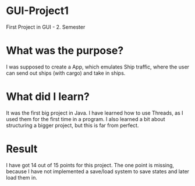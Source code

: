 # GUI-Project1
First Project in GUI - 2. Semester

# What was the purpose?
I was supposed to create a App, which emulates Ship traffic, where the user can send out ships (with cargo) and take in ships.

# What did I learn?
It was the first big project in Java. I have learned how to use Threads, as I used them for the first time in a program. I also learned a bit about structuring a bigger project, but this is far from perfect.

# Result
I have got 14 out of 15 points for this project. The one point is missing, because I have not implemented a save/load system to save states and later load them in.
